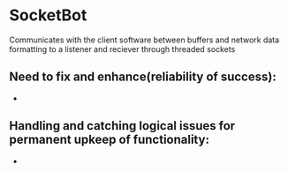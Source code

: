 # SocketBot


Communicates with the client software between buffers and network data formatting to a listener and reciever through threaded sockets 



Need to fix and enhance(reliability of success):
-
-


Handling and catching logical issues for permanent upkeep of functionality:
-
-
